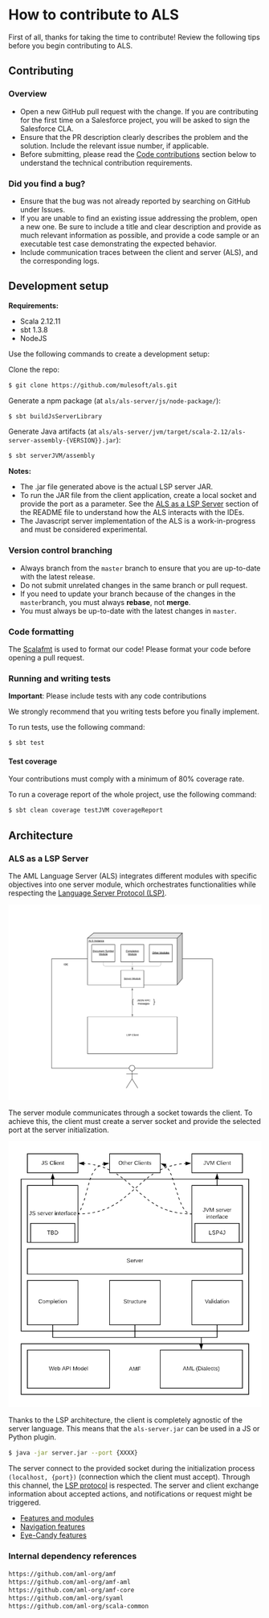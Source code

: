 # How to contribute to ALS

First of all, thanks for taking the time to contribute! Review the following tips before you begin contributing to ALS.

## Contributing

### Overview
- Open a new GitHub pull request with the change. If you are contributing for the first time on a Salesforce project, you will be asked to sign the Salesforce CLA.
- Ensure that the PR description clearly describes the problem and the solution. Include the relevant issue number, if applicable.
- Before submitting, please read the [Code contributions](#code-contributions) section below to understand the technical contribution requirements.

### Did you find a bug?
- Ensure that the bug was not already reported by searching on GitHub under Issues.
- If you are unable to find an existing issue addressing the problem, open a new one. Be sure to include a title and clear description and provide as much relevant information as possible, and provide a code sample or an executable test case demonstrating the expected behavior.
- Include communication traces between the client and server (ALS), and the corresponding logs.

## Development setup

**Requirements:**
* Scala 2.12.11
* sbt 1.3.8
* NodeJS

Use the following commands to create a development setup:

Clone the repo:
```sh
$ git clone https://github.com/mulesoft/als.git
```

Generate a npm package (at `als/als-server/js/node-package/`):

```sh
$ sbt buildJsServerLibrary
```

Generate Java artifacts (at `als/als-server/jvm/target/scala-2.12/als-server-assembly-{VERSION}}.jar`):

```sh
$ sbt serverJVM/assembly
```

**Notes:**
- The .jar file generated above is the actual LSP server JAR.
- To run the JAR file from the client application, create a local socket and provide the port as a parameter. See the [ALS as a LSP Server](../readme.md#als-as-a-lsp-server) section of the README file to understand how the ALS interacts with the IDEs.
- The Javascript server implementation of the ALS is a work-in-progress and must be considered experimental.

### Version control branching
- Always branch from the `master` branch to ensure that you are up-to-date with the latest release.
- Do not submit unrelated changes in the same branch or pull request.
- If you need to update your branch because of the changes in the `master`branch, you must always **rebase**, not **merge**.
- You must always be up-to-date with the latest changes in `master`.

### Code formatting

The [Scalafmt](https://scalameta.org/scalafmt/) is used to format our code! Please format your code before opening a pull request.

### Running and writing tests

**Important**: Please include tests with any code contributions

We strongly recommend that you writing tests before you finally implement. 

To run tests, use the following command:
```sh
$ sbt test
```

#### Test coverage

Your contributions must comply with a minimum of 80% coverage rate.

To run a coverage report of the whole project, use the following command:
```sh
$ sbt clean coverage testJVM coverageReport
```

## Architecture

### ALS as a LSP Server
The AML Language Server (ALS) integrates different modules with specific objectives into one server module, which orchestrates functionalities while respecting the [Language Server Protocol (LSP)](https://microsoft.github.io/language-server-protocol/overview).

![Modules](../images/LSP-diagram.png)

The server module communicates through a socket towards the client. To achieve this, the client must create a server socket and provide the selected port at the server initialization.

![Modules](../images/LSP-complete-diagram.png)

Thanks to the LSP architecture, the client is completely agnostic of the server language. This means that the `als-server.jar` can be used in a JS or Python plugin.

```sh
$ java -jar server.jar --port {XXXX}
```
The server connect to the provided socket during the initialization process `(localhost, {port})` (connection which the client must accept). Through this channel, the [LSP protocol](https://microsoft.github.io/language-server-protocol/specification) is respected. The server and client exchange information about accepted actions, and notifications or request might be triggered.

- [Features and modules](./features/features.md)
- [Navigation features](./features/navigation.md)
- [Eye-Candy features](./features/eyecandy.md)

### Internal dependency references
```
https://github.com/aml-org/amf
https://github.com/aml-org/amf-aml
https://github.com/aml-org/amf-core
https://github.com/aml-org/syaml
https://github.com/aml-org/scala-common
```
